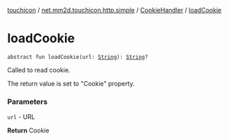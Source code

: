 [touchicon](../../index.md) / [net.mm2d.touchicon.http.simple](../index.md) / [CookieHandler](index.md) / [loadCookie](./load-cookie.md)

# loadCookie

`abstract fun loadCookie(url: `[`String`](https://kotlinlang.org/api/latest/jvm/stdlib/kotlin/-string/index.html)`): `[`String`](https://kotlinlang.org/api/latest/jvm/stdlib/kotlin/-string/index.html)`?`

Called to read cookie.

The return value is set to "Cookie" property.

### Parameters

`url` - URL

**Return**
Cookie

